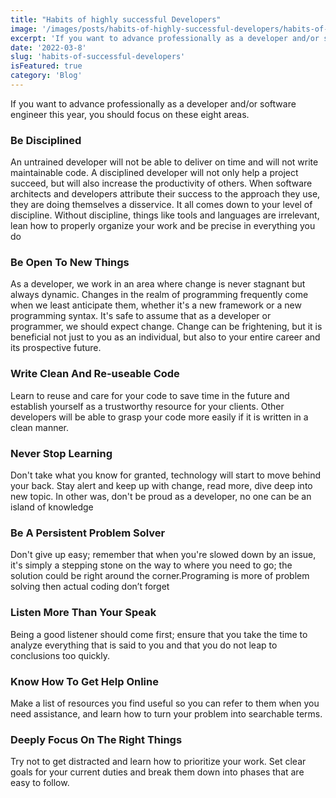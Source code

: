```yaml
---
title: "Habits of highly successful Developers"
image: '/images/posts/habits-of-highly-successful-developers/habits-of-highly-successful-developers.jpg'
excerpt: 'If you want to advance professionally as a developer and/or software engineer this year, you should focus on these eight areas.' 
date: '2022-03-8'
slug: 'habits-of-successful-developers'
isFeatured: true
category: 'Blog'
---
```

If you want to advance professionally as a developer and/or software engineer this year, you should focus on these eight areas.

### Be Disciplined

An untrained developer will not be able to deliver on time and will not write maintainable code. A disciplined developer will not only help a project succeed, but will also increase the productivity of others. When software architects and developers attribute their success to the approach they use, they are doing themselves a disservice. It all comes down to your level of discipline. Without discipline, things like tools and languages are irrelevant, lean how to properly organize your work and be precise in everything you do 

### Be Open To New Things

As a developer, we work in an area where change is never stagnant but always dynamic. Changes in the realm of programming frequently come when we least anticipate them, whether it's a new framework or a new programming syntax. It's safe to assume that as a developer or programmer, we should expect change. Change can be frightening, but it is beneficial not just to you as an individual, but also to your entire career and its prospective future.

### Write Clean And Re-useable Code

Learn to reuse and care for your code to save time in the future and establish yourself as a trustworthy resource for your clients. Other developers will be able to grasp your code more easily if it is written in a clean manner.

### Never Stop Learning

Don't take what you know for granted, technology will start to move behind your back. Stay alert and keep up with change, read more, dive deep into new topic. In other was, don't be proud as a developer, no one can be an island of knowledge

### Be A Persistent Problem Solver

Don't give up easy; remember that when you're slowed down by an issue, it's simply a stepping stone on the way to where you need to go; the solution could be right around the corner.Programing is more of problem solving then actual coding don’t forget 

### Listen More Than Your Speak

Being a good listener should come first; ensure that you take the time to analyze everything that is said to you and that you do not leap to conclusions too quickly.

### Know How To Get Help Online

Make a list of resources you find useful so you can refer to them when you need assistance, and learn how to turn your problem into searchable terms.

### Deeply Focus On The Right Things

Try not to get distracted and learn how to prioritize your work. Set clear goals for your current duties and break them down into phases that are easy to follow.